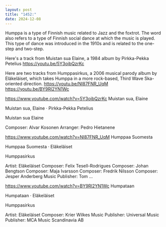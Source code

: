 ```yaml
---
layout: post
title: "1452:"
date: 2024-12-08
---
```


Humppa is a type of Finnish music related to Jazz and the foxtrot. The word also refers to a type of Finnish social dance at which the music is played. This type of dance was introduced in the 1910s and is related to the one-step and two-step. 

Here's a track from  Muistan sua Elaine, a 1984 album by Pirkka-Pekka Petelius
https://youtu.be/5Y3oibQzrKc

Here are two tracks from Humppasirkus, a 2006 musical parody album by Eläkeläiset, which takes Humppa in a more rock-based, Third Wave Ska-oriented direction. 
https://youtu.be/NI87FNR_UqM
https://youtu.be/BY9Rl2YN1Wc

https://www.youtube.com/watch?v=5Y3oibQzrKc
Muistan sua, Elaine

Muistan sua, Elaine · Pirkka-Pekka Petelius

Muistan sua Elaine


Composer: Alvar Kosonen
Arranger: Pedro Hietanene


https://www.youtube.com/watch?v=NI87FNR_UqM
Humppaa Suomesta

Humppaa Suomesta · Eläkeläiset

Humppasirkus



Artist: Eläkeläiset
Composer: Felix Tesell-Rodrigues
Composer: Johan Bengtson
Composer: Maja Ivarsson
Composer: Fredrik Nilsson
Composer: Jesper Anderberg
Music  Publisher: Tom ...

https://www.youtube.com/watch?v=BY9Rl2YN1Wc
Humpataan

Humpataan · Eläkeläiset

Humppasirkus



Artist: Eläkeläiset
Composer: Krier Wilkes
Music  Publisher: Universal
Music  Publisher: MCA Music Scandinavia AB

